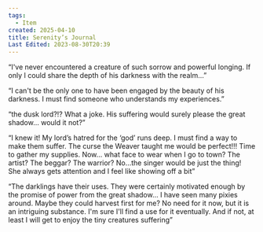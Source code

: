 ```yaml
---
tags:
  - Item
created: 2025-04-10
title: Serenity’s Journal
Last Edited: 2023-08-30T20:39
---
```


“I've never encountered a creature of such sorrow and powerful longing. If only I could share the depth of his darkness with the realm…”

“I can't be the only one to have been engaged by the beauty of his darkness. I must find someone who understands my experiences.”

“the dusk lord?!? What a joke. His suffering would surely please the great shadow… would it not?”

“I knew it! My lord’s hatred for the ‘god’ runs deep. I must find a way to make them suffer. The curse the Weaver taught me would be perfect!!! Time to gather my supplies. Now… what face to wear when I go to town? The artist? The beggar? The warrior? No…the singer would be just the thing!  She always gets attention and I feel like showing off a bit”

“The darklings have their uses. They were certainly motivated enough by the promise of power from the great shadow… I have seen many pixies around. Maybe they could harvest first for me? No need for it now, but it is an intriguing substance. I'm sure I'll find a use for it eventually. And if not, at least I will get to enjoy the tiny creatures suffering”